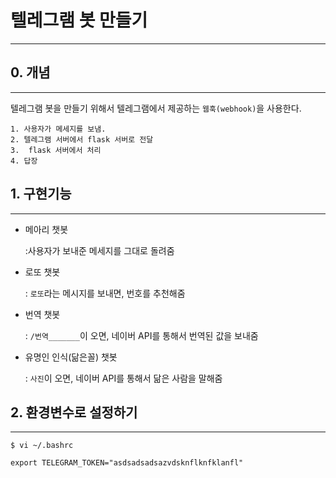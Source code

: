 # 텔레그램 봇 만들기

___

## 0. 개념

___

텔레그램 봇을 만들기 위해서 텔레그램에서 제공하는 `웹훅(webhook)`을 사용한다.

 	1. 사용자가 메세지를 보냄.
 	2. 텔레그램 서버에서 flask 서버로 전달
 	3.  flask 서버에서 처리
 	4. 답장

## 1. 구현기능

---

* 메아리 챗봇

  :사용자가 보내준 메세지를 그대로 돌려줌

* 로또 챗봇

  : `로또`라는 메시지를 보내면, 번호를 추천해줌

* 번역 챗봇

  : `/번역_______`이 오면, 네이버 API를 통해서 번역된 값을 보내줌

* 유명인 인식(닮은꼴) 챗봇

  : `사진`이 오면, 네이버 API를 통해서 닮은 사람을 말해줌

## 2. 환경변수로 설정하기

___

```
$ vi ~/.bashrc
```

```
export TELEGRAM_TOKEN="asdsadsadsazvdsknflknfklanfl"
```

